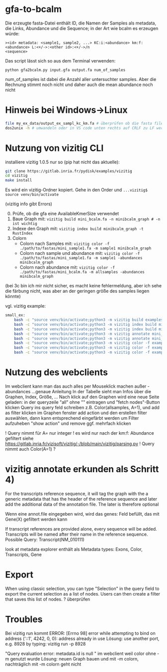 # gfa-to-bcalm

Die erzeugte fasta-Datei enthält ID, die Namen der Samples als metadata, die Links, Abundance und die Sequence;
in der Art wie bcalm es erzeugen würde: 
```
><id> metadata: <sample1, sample2, ...> KC:i:<abundance> km:f:<abundance> L:<+/->:<other id>:<+/->/n
<sequence>
```

Das script lässt sich so aus dem Terminal verwenden:

`python gfa2bcalm.py input.gfa output.fa num_of_samples`

num_of_samples ist dabei die Anzahl aller untersuchter samples. Aber die Rechnung stimmt noch nicht und daher auch die mean abundance noch nicht

# Hinweis bei Windows->Linux 

```bash
file my_ex_data/output_ex_sampl_kc_km.fa # überprüfen ob die fasta files Windows-Endung (ACII text, with CRLF line terminators) haben
dos2unix -h # umwandeln oder in VS code unten rechts auf CRLF zu LF wechseln und speichern
```

# Nutzung von vizitig CLI

installiere vizitig 1.0.5 nur so (pip hat nicht das aktuelle):
```bash
git clone https://gitlab.inria.fr/pydisk/examples/vizitig
cd vizitig
make install
```
Es wird ein vizitig-Ordner kopiert. Gehe in den Order und 
```...vizitig$ source venv/bin/activate```

(vizitig info gibt Errors)

0) Prüfe, ob die gfa eine AvailableKmerSize verwendet
1) Baue Graph mit: ```vizitig build mini_bcalm.fa -n minibcalm_graph # -n ist wichtig```
2) Indexe den Graph mit: ```vizitig index build minibcalm_graph -t RustIndex```
3) Colorn
    * Colorn nach Samples mit: ```vizitig color -f ./path/to/fastas/mini_sample1.fa -m sample1 minibcalm_graph```
    * Colorn nach sample und abundance mit: ```vizitig color -f ./path/to/fastas/mini_sample1.fa -m sample1 -abundances minibcalm_graph```
    * Colorn nach abundance mit: ```vizitig color -f ./path/to/fastas/mini_bcalm.fa -m allsamples -abundances minibcalm_graph```

(bei 3c bin ich mir nicht sicher, es macht keine fehlermeldung, aber ich sehe die färbung nicht, was aber an der geringen größe des samples liegen könnte)

vgl. vizitig example:
```bash
small_ex:
	bash -c "source venv/bin/activate;python3 -m vizitig build examples/mini_bcalm.fa -n mini_bcalm"
	bash -c "source venv/bin/activate;python3 -m vizitig index build mini_bcalm"
	bash -c "source venv/bin/activate;python3 -m vizitig index build mini_bcalm --small-k 2"
	bash -c "source venv/bin/activate;python3 -m vizitig annotate mini_bcalm -e examples/mini_exons.fa"
	bash -c "source venv/bin/activate;python3 -m vizitig annotate mini_bcalm --transcripts examples/mini_ref.fa -m examples/mini_annot.gtf"
	bash -c "source venv/bin/activate;python3 -m vizitig color -f examples/mini_sample1.fa -d sample -m sample1 mini_bcalm"
	bash -c "source venv/bin/activate;python3 -m vizitig color -f examples/mini_sample2.fa.gz -d sample -m sample2 mini_bcalm"
	bash -c "source venv/bin/activate;python3 -m vizitig color -f examples/abundances.fa -d sample -m sample3 -abundances mini_bcalm"
```

# Nutzung des webclients

Im webclient kann man das auch alles per Mouseklick machen außer -abundances
...genaue Anleitung
In der Tabelle sieht man Infos über die Graphen, Index, Größe, ...
Nach klick auf den Graphen wird eine neue Seite geladen: in der queryzeile "all" ohne "" eintragen und "fetch nodes"-Button klicken
Query ins query feld schreiben z.B. Color(allsamples, A=1), und add as filter klicken 
im Graphen fenster add action und den erstellen filter auswählen, dann kann entsprechend eingefärbt werden
um Filter aufzuheben "show action" und remove ggf. mehrfach klicken

! Query nimmt für A= nur integer
! es wird nur nach der km:f: Abundance gefiltert siehe https://gitlab.inria.fr/vizisoft/vizitig/-/blob/main/vizitig/parsing.py
! Query nimmt auch Color(A=1) ?

# vizitig annotate erkunden als Schritt 4)

For the transcripts reference sequence, it will tag the graph with the a generic metadata that has the header of the reference sequence and later add the additional data of the annotation file. The later is therefore optional

Wenn eine annot.file eingegeben wird, wird das genes: Feld befüllt, das mit Gene(X) gefiltert werden kann

If transcript references are provided alone, every sequence will be added. Transcripts will be named after their name in the reference sequence. Possible Query: Transcript(NM_010111)

look at metadata explorer enthält als Metadata types: Exons, Color, Transcripts, Gene

# Export

When using classic selection, you can type "Selection" in the query field to export the current selection as a list of nodes. Users can then create a filter that saves this list of nodes. ? überprüfen

# Troubles

Bei vizitig run kommt ERROR:    [Errno 98] error while attempting to bind on address ('::1', 4242, 0, 0): address already in use
Lösung: use another port, e.g. 8928 by typing: vizitig run -p 8928


"Query evaluation error: metadata.id is null " im webclient
weil color ohne -m genutzt wurde 
Lösung: neuen Graph bauen und mit -m colorn, nachträglich mit -m colorn geht nicht